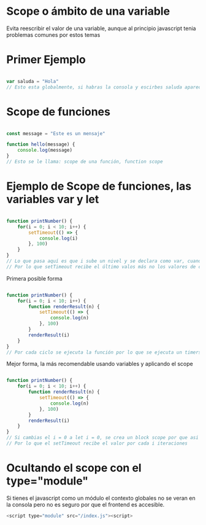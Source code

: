 # Scope o ámbito de una variable

Evita reescribir el valor de una variable, 
aunque al principio javascript tenia problemas comunes por estos temas

# Primer Ejemplo

```js

var saluda = "Hola"
// Esto esta globalmente, si habras la consola y escirbes saluda aparecera su valor

```

# Scope de funciones

```js

const message = "Este es un mensaje"

function hello(message) {
    console.log(message)
}
// Esto se le llama: scope de una función, function scope

```

# Ejemplo de Scope de funciones, las variables var y let

```js

function printNumber() {
    for(i = 0; i < 10; i++) {
        setTimeout(() => {
            console.log(i)
        }, 100)
    }
}
// Lo que pasa aquí es que i sube un nivel y se declara como var, cuando setTimeout se ejecuta ya termino su ciclo
// Por lo que setTimeout recibe el último valos más no los valores de cada ciclo

```

Primera posible forma

```js

function printNumber() {
    for(i = 0; i < 10; i++) {
        function renderResult(n) {
            setTimeout(() => {
                console.log(n)
            }, 100)
        }
        renderResult(i)
    }
}
// Por cada ciclo se ejecuta la función por lo que se ejecuta un timers por cada iteración

```
Mejor forma, la más recomendable usando variables y aplicando el scope

```js

function printNumber() {
    for(i = 0; i < 10; i++) {
        function renderResult(n) {
            setTimeout(() => {
                console.log(n)
            }, 100)
        }
        renderResult(i)
    }
}
// Si cambias el i = 0 a let i = 0, se crea un block scope por que asi funciona 'let' 
// Por lo que el setTimeout recibe el valor por cada i iteraciones

```

# Ocultando el scope con el type="module"

Si tienes el javascript como un módulo el contexto globales no se veran en la consola pero no es seguro por que el frontend es accesible.


```js
<script type="module" src="/index.js"><script>

```